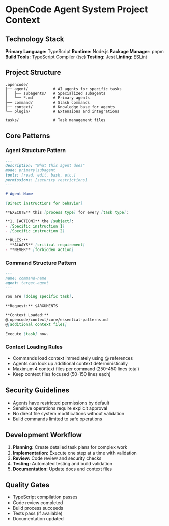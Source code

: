 # OpenCode Agent System Project Context

## Technology Stack

**Primary Language:** TypeScript
**Runtime:** Node.js
**Package Manager:** pnpm
**Build Tools:** TypeScript Compiler (tsc)
**Testing:** Jest
**Linting:** ESLint

## Project Structure

```
.opencode/
├── agent/           # AI agents for specific tasks
│   ├── subagents/   # Specialized subagents
│   └── *.md         # Primary agents
├── command/         # Slash commands
├── context/         # Knowledge base for agents
└── plugin/          # Extensions and integrations

tasks/               # Task management files
```

## Core Patterns

### Agent Structure Pattern
```markdown
---
description: "What this agent does"
mode: primary|subagent
tools: [read, edit, bash, etc.]
permissions: [security restrictions]
---

# Agent Name

[Direct instructions for behavior]

**EXECUTE** this [process type] for every [task type]:

**1. [ACTION]** the [subject]:
- [Specific instruction 1]
- [Specific instruction 2]

**RULES:**
- **ALWAYS** [critical requirement]
- **NEVER** [forbidden action]
```

### Command Structure Pattern
```markdown
---
name: command-name
agent: target-agent
---

You are [doing specific task].

**Request:** $ARGUMENTS

**Context Loaded:**
@.opencode/context/core/essential-patterns.md
@[additional context files]

Execute [task] now.
```

### Context Loading Rules
- Commands load context immediately using @ references
- Agents can look up additional context deterministically
- Maximum 4 context files per command (250-450 lines total)
- Keep context files focused (50-150 lines each)

## Security Guidelines

- Agents have restricted permissions by default
- Sensitive operations require explicit approval
- No direct file system modifications without validation
- Build commands limited to safe operations

## Development Workflow

1. **Planning:** Create detailed task plans for complex work
2. **Implementation:** Execute one step at a time with validation
3. **Review:** Code review and security checks
4. **Testing:** Automated testing and build validation
5. **Documentation:** Update docs and context files

## Quality Gates

- TypeScript compilation passes
- Code review completed
- Build process succeeds
- Tests pass (if available)
- Documentation updated
